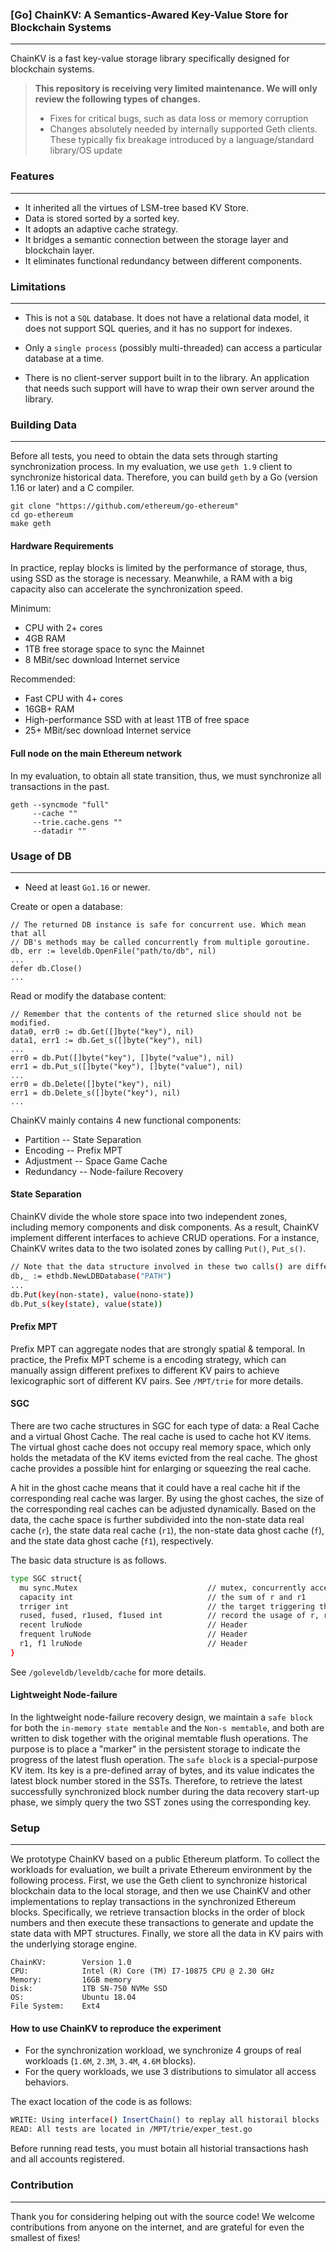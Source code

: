 ### [Go] ChainKV: A Semantics-Awared Key-Value Store for Blockchain Systems

------

ChainKV is a fast key-value storage library  specifically designed for blockchain systems.

> **This repository is receiving very limited maintenance. We will only review the following types of changes.**
>
> * Fixes for critical bugs, such as data loss or memory corruption
> * Changes absolutely needed by internally supported Geth clients. These typically fix breakage introduced by a language/standard library/OS update

### Features 

------

- It inherited all the virtues of LSM-tree based KV Store.
- Data is stored sorted by a sorted key.
- It adopts an adaptive cache strategy.
- It bridges a semantic connection between the storage layer and blockchain layer.
- It eliminates functional redundancy between different components.

### Limitations

------

- This is not a `SQL` database. It does not have a relational data model, it does not support SQL queries, and it has no support for indexes.

- Only a `single process` (possibly multi-threaded) can access a particular database at a time.

- There is no client-server support built in to the library. An application that needs such support will have to wrap their own server around the library.

### Building Data

------

Before all tests,  you need to obtain the data sets through starting synchronization process. In my evaluation, we use `geth 1.9` client to synchronize historical data. Therefore, you can build `geth`  by a Go (version 1.16 or later) and a C compiler.

~~~shell
git clone "https://github.com/ethereum/go-ethereum"
cd go-ethereum
make geth
~~~

#### Hardware Requirements

In practice, replay blocks is limited by the performance of storage, thus, using SSD as the storage is necessary. Meanwhile, a RAM with a big capacity also can accelerate the synchronization speed.

Minimum:

- CPU with 2+ cores
- 4GB RAM
- 1TB free storage space to sync the Mainnet
- 8 MBit/sec download Internet service

Recommended:

- Fast CPU with 4+ cores
- 16GB+ RAM
- High-performance SSD with at least 1TB of free space
- 25+ MBit/sec download Internet service

#### Full node on the main Ethereum network

In my evaluation, to obtain all state transition, thus, we must synchronize all transactions in the past. 

~~~shell
geth --syncmode "full"
	 --cache ""
	 --trie.cache.gens ""
	 --datadir ""
~~~

### Usage of DB

------

- Need at least `Go1.16` or newer.

Create or open a database:

~~~shell
// The returned DB instance is safe for concurrent use. Which mean that all
// DB's methods may be called concurrently from multiple goroutine.
db, err := leveldb.OpenFile("path/to/db", nil)
...
defer db.Close()
...
~~~

Read or modify the database content:

~~~shell
// Remember that the contents of the returned slice should not be modified.
data0, err0 := db.Get([]byte("key"), nil)
data1, err1 := db.Get_s([]byte("key"), nil)
...
err0 = db.Put([]byte("key"), []byte("value"), nil)
err1 = db.Put_s([]byte("key"), []byte("value"), nil)
...
err0 = db.Delete([]byte("key"), nil)
err1 = db.Delete_s([]byte("key"), nil)
...
~~~

ChainKV mainly contains 4 new functional components:

- Partition -- State Separation
- Encoding -- Prefix MPT
- Adjustment --  Space Game Cache
- Redundancy -- Node-failure Recovery

#### State Separation

ChainKV divide the whole store space into two independent zones, including memory components  and disk components. As a result, ChainKV implement different interfaces to achieve CRUD operations. For a instance, ChainKV writes data to the two isolated zones by calling `Put()`, `Put_s()`.

```bash
// Note that the data structure involved in these two calls() are different. 
db,_ := ethdb.NewLDBDatabase("PATH")
...
db.Put(key(non-state), value(nono-state))
db.Put_s(key(state), value(state))
```

#### Prefix MPT

Prefix MPT can aggregate nodes that are strongly spatial & temporal. In practice, the Prefix MPT scheme is a encoding strategy, which can manually assign different prefixes to different KV pairs to achieve lexicographic sort of different KV pairs. See `/MPT/trie` for more details.

#### SGC

There are two cache structures in SGC for each type of data: a Real Cache and a virtual Ghost Cache. The real cache is used to cache hot KV items. The virtual ghost cache does not occupy real memory space, which only holds the metadata of the KV items evicted from the real cache. The ghost cache provides a possible hint for enlarging or squeezing the real cache. 

A hit in the ghost cache means that it could have a real cache hit if the corresponding real cache was larger. By using the ghost caches, the size of the corresponding real caches can be adjusted dynamically. Based on the data, the cache space is further subdivided into the non-state data real cache (`r`), the state data real cache (`r1`), the non-state data ghost cache (`f`), and the state data ghost cache (`f1`), respectively. 

The basic data structure is as follows.

```bash
type SGC struct{
  mu sync.Mutex								// mutex, concurrently access
  capacity int								// the sum of r and r1
  trriger int								// the target triggering the silde window 
  rused, fused, r1used, f1used int			// record the usage of r, r1, f, f1
  recent lruNode							// Header
  frequent lruNode							// Header
  r1, f1 lruNode							// Header
}
```

See `/goleveldb/leveldb/cache` for more details.

#### Lightweight Node-failure

In the lightweight node-failure recovery design, we maintain a `safe block` for both the `in-memory state memtable` and the `Non-s memtable`, and both are written to disk together with the original memtable flush operations. The purpose is to place a "marker" in the persistent storage to indicate the progress of the latest flush operation. The `safe block` is a special-purpose KV item. Its key is a pre-defined array of bytes, and its value indicates the latest block number stored in the SSTs. Therefore, to retrieve the latest successfully synchronized block number during the data recovery start-up phase, we simply query the two SST zones using the corresponding key. 

### Setup

------

We prototype ChainKV based on a public Ethereum platform.  To collect the workloads for evaluation, we built a private Ethereum environment by the following process. First, we use the Geth client to synchronize historical blockchain data to the local storage, and then we use ChainKV and other implementations to replay transactions in the synchronized Ethereum blocks. Specifically, we retrieve transaction blocks in the order of block numbers and then execute these transactions to generate and update the state data with MPT structures. Finally, we store all the data in KV pairs with the underlying storage engine.

~~~shell
ChainKV:		Version 1.0
CPU:			Intel (R) Core (TM) I7-10875 CPU @ 2.30 GHz 
Memory:			16GB memory
Disk:			1TB SN-750 NVMe SSD
OS:				Ubuntu 18.04
File System:	Ext4
~~~

#### How to use ChainKV to reproduce the experiment

- For the synchronization workload, we synchronize 4 groups of real workloads (`1.6M`, `2.3M`, `3.4M`, `4.6M` blocks).
- For the query workloads, we use 3 distributions to simulator all access behaviors.

The exact location of the code is as follows:

```bash
WRITE: Using interface() InsertChain() to replay all historail blocks
READ: All tests are located in /MPT/trie/exper_test.go
```

Before running read tests, you must botain all historial transactions hash and all accounts registered.

### Contribution

------

Thank you for considering helping out with the source code! We welcome contributions from anyone on the internet, and are grateful for even the smallest of fixes!
